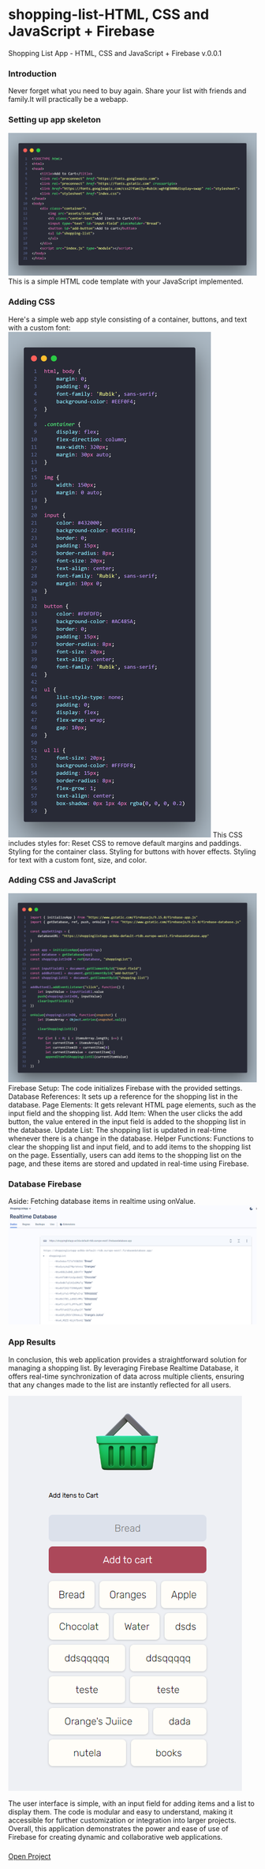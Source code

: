 # shopping-list-HTML, CSS and JavaScript + Firebase
Shopping List App - HTML, CSS and JavaScript + Firebase v.0.0.1


### Introduction
Never forget what you need to buy again. Share your list with friends and family.It will practically be a webapp.

### Setting up app skeleton
<img alt="IMC App" src="/assets/code_html.png">
This is a simple HTML code template with your JavaScript implemented.

### Adding CSS
Here's a simple web app style consisting of a container, buttons, and text with a custom font:
<img alt="IMC App" src="/assets/code_style.png">
This CSS includes styles for:
Reset CSS to remove default margins and paddings.
Styling for the container class.
Styling for buttons with hover effects.
Styling for text with a custom font, size, and color.

### Adding CSS and JavaScript
<img alt="IMC App" src="/assets/javascript.png">
Firebase Setup: The code initializes Firebase with the provided settings.
Database References: It sets up a reference for the shopping list in the database.
Page Elements: It gets relevant HTML page elements, such as the input field and the shopping list.
Add Item: When the user clicks the add button, the value entered in the input field is added to the shopping list in the database.
Update List: The shopping list is updated in real-time whenever there is a change in the database.
Helper Functions: Functions to clear the shopping list and input field, and to add items to the shopping list on the page.
Essentially, users can add items to the shopping list on the page, and these items are stored and updated in real-time using Firebase.

### Database Firebase
Aside: Fetching database items in realtime using onValue.	
<img alt="IMC App" src="/assets/database.png">

### App Results
In conclusion, this web application provides a straightforward solution for managing a shopping list. By leveraging Firebase Realtime Database, it offers real-time synchronization of data across multiple clients, ensuring that any changes made to the list are instantly reflected for all users. 

<img alt="IMC App" src="/assets/result1.png">

The user interface is simple, with an input field for adding items and a list to display them. The code is modular and easy to understand, making it accessible for further customization or integration into larger projects. 
Overall, this application demonstrates the power and ease of use of Firebase for creating dynamic and collaborative web applications.
###
<a target="_blank" href="https://shopping-list-appdt.netlify.app/">Open Project</a>
